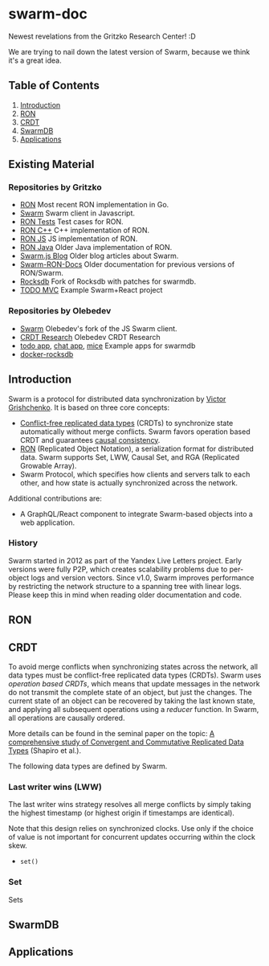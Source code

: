 # swarm-doc
Newest revelations from the Gritzko Research Center! :D

We are trying to nail down the latest version of Swarm, because we
think it's a great idea.

## Table of Contents

1. [Introduction](#introduction)
2. [RON](#ron)
3. [CRDT](#crdt)
4. [SwarmDB](#swarmdb)
5. [Applications](#applications)

## Existing Material

### Repositories by Gritzko

* [RON](https://github.com/gritzko/ron) Most recent RON implementation in Go.
* [Swarm](https://github.com/gritzko/swarm) Swarm client in Javascript.
* [RON Tests](https://github.com/gritzko/ron-test) Test cases for RON.
* [RON C++](https://github.com/gritzko/swarmcpp) C++ implementation of RON.
* [RON JS](https://github.com/gritzko/monorepko) JS implementation of RON.
* [RON Java](https://github.com/gritzko/monorepko) Older Java implementation of RON.
* [Swarm.js Blog](https://github.com/gritzko/swarmjs.github.io) Older blog articles about Swarm.
* [Swarm-RON-Docs](https://github.com/gritzko/swarm-ron-docs) Older documentation for previous versions of RON/Swarm.
* [Rocksdb](https://github.com/gritzko/rocksdb) Fork of Rocksdb with patches for swarmdb.
* [TODO MVC](https://github.com/gritzko/todomvc-swarm) Example Swarm+React project

### Repositories by Olebedev

* [Swarm](https://github.com/olebedev/swarm) Olebedev's fork of the JS Swarm client.
* [CRDT Research](https://github.com/olebedev/research-CRDT) Olebedev CRDT Research
* [todo app](https://github.com/olebedev/todo), [chat app](https://github.com/olebedev/chat), [mice](https://github.com/olebedev/mice) Example apps for swarmdb
* [docker-rocksdb](https://github.com/olebedev/docker-rocksdb)

## Introduction

Swarm is a protocol for distributed data synchronization by [Victor Grishchenko](https://github.com/gritzko).  It is based on three core concepts:

* [Conflict-free replicated data types](https://en.wikipedia.org/wiki/Conflict-free_replicated_data_type) (CRDTs) to synchronize state automatically without merge conflicts.  Swarm favors operation based CRDT and guarantees [causal consistency](https://en.wikipedia.org/wiki/Causal_consistency).
* [RON](https://github.com/gritzko/ron) (Replicated Object Notation), a serialization format for distributed data.  Swarm supports Set, LWW, Causal Set, and RGA (Replicated Growable Array).
* Swarm Protocol, which specifies how clients and servers talk to each
  other, and how state is actually synchronized across the network.

Additional contributions are:

* A GraphQL/React component to integrate Swarm-based objects into a web application.

### History

Swarm started in 2012 as part of the Yandex Live Letters project.
Early versions were fully P2P, which creates scalability problems due
to per-object logs and version vectors.  Since v1.0, Swarm improves
performance by restricting the network structure to a spanning tree
with linear logs.  Please keep this in mind when reading older
documentation and code.

## RON

## CRDT

To avoid merge conflicts when synchronizing states across the network,
all data types must be conflict-free replicated data types (CRDTs).
Swarm uses _operation based CRDTs_, which means that update messages
in the network do not transmit the complete state of an object, but
just the changes.  The current state of an object can be recovered by
taking the last known state, and applying all subsequent operations
using a _reducer_ function.  In Swarm, all operations are causally
ordered.

More details can be found in the seminal paper on the topic: [A comprehensive study of Convergent and Commutative
Replicated Data Types](https://hal.inria.fr/file/index/docid/555588/filename/techreport.pdf) (Shapiro et al.).

The following data types are defined by Swarm.

### Last writer wins (LWW)

The last writer wins strategy resolves all merge conflicts by simply
taking the highest timestamp (or highest origin if timestamps are
identical).

Note that this design relies on synchronized clocks. Use only if the
choice of value is not important for concurrent updates occurring
within the clock skew.

* `set()`

### Set

Sets

## SwarmDB

## Applications
